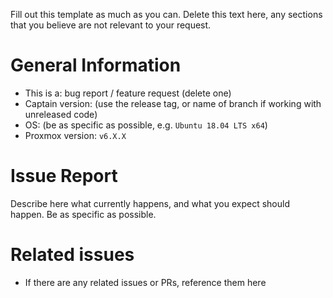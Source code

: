Fill out this template as much as you can. Delete this text here, any sections that you believe are not relevant to your request.

# General Information

- This is a: bug report / feature request (delete one)
- Captain version: (use the release tag, or name of branch if working with unreleased code)
- OS: (be as specific as possible, e.g. `Ubuntu 18.04 LTS x64`)
- Proxmox version: `v6.X.X`

# Issue Report

Describe here what currently happens, and what you expect should happen. Be as specific as possible.

# Related issues

- If there are any related issues or PRs, reference them here